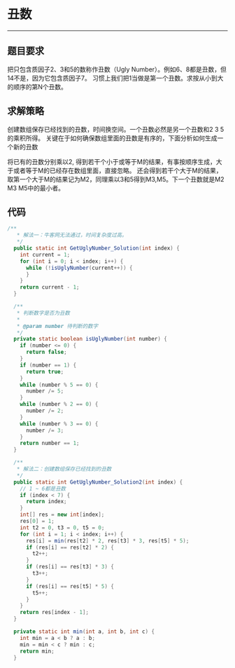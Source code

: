 # 丑数
---

## 题目要求

把只包含质因子2、3和5的数称作丑数（Ugly Number）。例如6、8都是丑数，但14不是，因为它包含质因子7。 习惯上我们把1当做是第一个丑数。求按从小到大的顺序的第N个丑数。

## 求解策略

创建数组保存已经找到的丑数，时间换空间。一个丑数必然是另一个丑数和2 3 5的乘积所得。
关键在于如何确保数组里面的丑数是有序的，下面分析如何生成一个新的丑数

将已有的丑数分别乘以2, 得到若干个小于或等于M的结果，有事按顺序生成，大于或者等于M的已经存在数组里面，直接忽略。
还会得到若干个大于M的结果，取第一个大于M的结果记为M2，同理乘以3和5得到M3,M5。下一个丑数就是M2 M3 M5中的最小者。

## 代码

```java
/**
   * 解法一：牛客网无法通过，时间复杂度过高。
   */
  public static int GetUglyNumber_Solution(int index) {
    int current = 1;
    for (int i = 0; i < index; i++) {
      while (!isUglyNumber(current++)) {
      }
    }
    return current - 1;
  }

  /**
   * 判断数字是否为丑数
   *
   * @param number 待判断的数字
   */
  private static boolean isUglyNumber(int number) {
    if (number <= 0) {
      return false;
    }
    if (number == 1) {
      return true;
    }
    while (number % 5 == 0) {
      number /= 5;
    }
    while (number % 2 == 0) {
      number /= 2;
    }
    while (number % 3 == 0) {
      number /= 3;
    }
    return number == 1;
  }

  /**
   * 解法二：创建数组保存已经找到的丑数
   */
  public static int GetUglyNumber_Solution2(int index) {
    // 1 ~ 6都是丑数
    if (index < 7) {
      return index;
    }
    int[] res = new int[index];
    res[0] = 1;
    int t2 = 0, t3 = 0, t5 = 0;
    for (int i = 1; i < index; i++) {
      res[i] = min(res[t2] * 2, res[t3] * 3, res[t5] * 5);
      if (res[i] == res[t2] * 2) {
        t2++;
      }
      if (res[i] == res[t3] * 3) {
        t3++;
      }
      if (res[i] == res[t5] * 5) {
        t5++;
      }
    }
    return res[index - 1];
  }

  private static int min(int a, int b, int c) {
    int min = a < b ? a : b;
    min = min < c ? min : c;
    return min;
  }
```